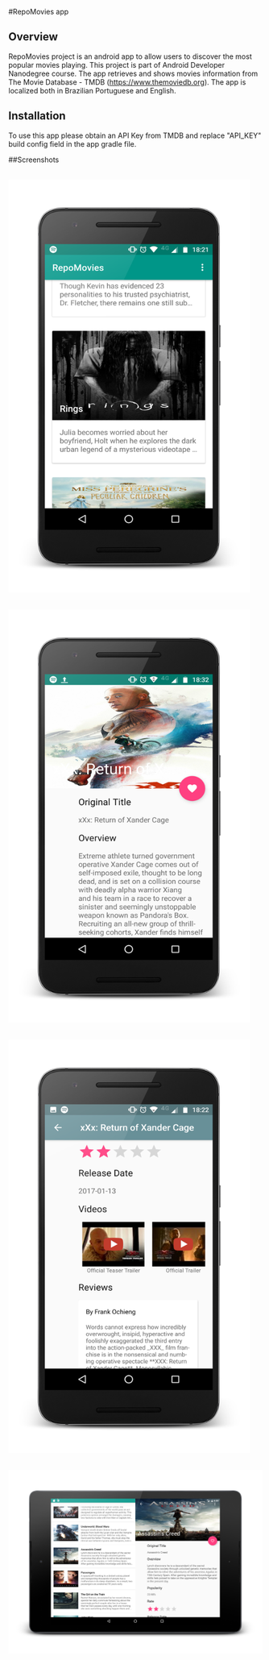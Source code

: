 #RepoMovies app

## Overview

RepoMovies project is an android app to allow users to discover the most popular movies playing. This project is part of Android Developer Nanodegree course. The app retrieves and shows movies information from The Movie Database - TMDB (https://www.themoviedb.org). The app is localized both in Brazilian Portuguese and English.

## Installation

To use this app please obtain an API Key from TMDB and replace "API_KEY" build config field in the app gradle file.

##Screenshots

<br><img src="/screenshots/MainScreen.png" width="480" height="820">

<br><img src="/screenshots/DetailScreen.png" width="480" height="820">

<br><img src="/screenshots/ColapsedDetailScreen.png" width="480" height="820">

<br><img src="/screenshots/Tablet.png">

